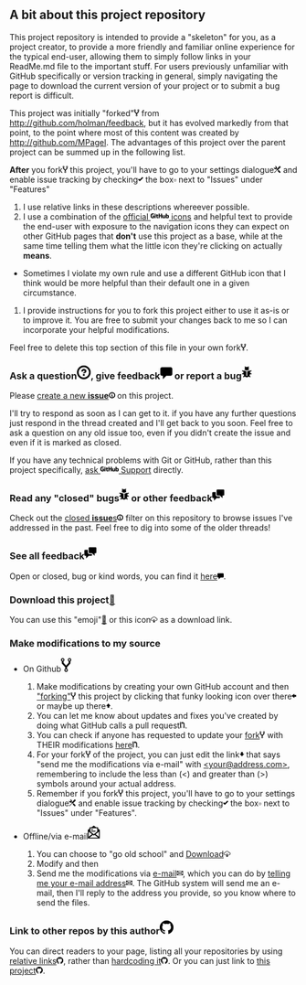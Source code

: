 ## A bit about this project repository
This project repository is intended to provide a "skeleton" for you, as a project creator, to provide a more friendly and familiar online experience for the typical end-user, allowing them to simply follow links in your ReadMe.md file to the important stuff. For users previously unfamiliar with GitHub specifically or version tracking in general, simply navigating the page to download the current version of your project or to submit a bug report is difficult.

This project was initially "forked"[![Fork Project Icon](octicons/gif/repo-forked.gif)](../../fork) from http://github.com/holman/feedback, but it has evolved markedly from that point, to the point where most of this content was created by http://github.com/MPagel. The advantages of this project over the parent project can be summed up in the following list.

**After** you fork[![Fork Project Icon](octicons/gif/repo-forked.gif)](../../fork) this project, you'll have to go to your settings dialogue[![Settings Icon](octicons/gif/tools.gif)](../../settings) and enable issue tracking by checking![Check Icon](octicons/gif/check.gif) the box:white_small_square: next to "Issues" under "Features"

1. I use relative links in these descriptions whereever possible.
1. I use a combination of the [official ![GitHub](octicons/gif/logo-github_mega.gif) icons](http://octicons.github.com/) and helpful text to provide the end-user with exposure to the navigation icons they can expect on other GitHub pages that **don't** use this project as a base, while at the same time telling them what the little icon they're clicking on actually **means**.
  * Sometimes I violate my own rule and use a different GitHub icon that I think would be more helpful than their default one in a given circumstance.
1. I provide instructions for you to fork this project either to use it as-is or to improve it. You are free to submit your changes back to me so I can incorporate your helpful modifications.

Feel free to delete this top section of this file in your own fork[![Fork Project Icon](octicons/gif/repo-forked.gif)](../../fork).

### Ask a question[![Question Mark Icon (Mega)](octicons/gif/question_mega.gif)](../../issues/new?title=Q%3A%20&labels%5B%5D=question&label-filter-field=question&label%5B%5D=question&issue%5Blabels%5D%5B%5D=question), give feedback[![Comment Icon (Mega)](octicons/gif/comment_mega.gif)](../../issues/new?title=Feedback&issue[labels][]=&issue[labels][]=duplicate&data-name=duplicate) or report a bug[![Bug Icon (Mega)](octicons/gif/bug_mega.gif)](../../issues/new?title=Bug%3A%20&labels%5B%5D=bug&data-name=bug&label-filter-field=bug)
Please [create a new **issue**![Info Icon](octicons/gif/info.gif)](../../issues/new) on this project.

I'll try to respond as soon as I can get to it. if you have any further questions just respond in the thread created and I'll get back to you soon. Feel free to ask a question on any old issue too, even if you didn't create the issue and even if it is marked as closed.

If you have any technical problems with Git or GitHub, rather than this project specifically, [ask ![GitHub](octicons/gif/logo-github_mega.gif) Support](https://github.com/contact) directly.

### Read any "closed" bugs[![Bug Icon (Mega)](octicons/gif/bug_mega.gif)](../../issues?sort=created&direction=desc&state=closed&page=1&q=Bug) or other feedback[![Discussion Icon (Mega)](octicons/gif/comment-discussion_mega.gif)](../../issues?sort=created&direction=desc&state=closed&page=1&q=Q%20Feedback)
Check out the [closed **issue**s![Info Icon](octicons/gif/info.gif)](../../issues?sort=created&direction=desc&state=closed&page=1)
filter on this repository to browse issues I've addressed in the past. Feel free to dig
into some of the older threads!

### See all feedback[![Discussion Icon (Mega)](octicons/gif/comment-discussion_mega.gif)](../../issues?q=is%3Aissue)
Open or closed, bug or kind words, you can find it [here![Discussion Icon](octicons/gif/comment.gif)](../../issues?q=is%3Aissue).

### Download this project[:floppy_disk:](../../archive/master.zip)
You can use this "emoji"[:floppy_disk:](../../archive/master.zip) or this icon[![Download Icon](octicons/gif/cloud-download.gif)](../../archive/master.zip) as a download link.

### Make modifications to my source
* On Github[![Fork Project Icon (Mega)](octicons/gif/repo-forked_mega.gif)](../../fork)

  1. Make modifications by creating your own GitHub account and then ["forking"![Fork Project Icon](octicons/gif/repo-forked.gif)](../../fork) this project by clicking that funky looking icon over there![look left](octicons/gif/arrow-left.gif) or maybe up there![look up](octicons/gif/arrow-up.gif). 
  1. You can let me know about updates and fixes you've created by doing what GitHub calls a pull request[![Pull Request Icon](octicons/gif/git-pull-request.gif)](../../compare).
  1. You can check if anyone has requested to update your [fork![Fork Project Icon](octicons/gif/repo-forked.gif)](../../pulls?q=is%3Apr) with THEIR modifications [here![Pull Request Icon](octicons/gif/git-pull-request.gif)](../../pulls?q=is%3Apr). 
  1. For your fork[![Fork Project Icon](octicons/gif/repo-forked.gif)](../../fork) of the project, you can just edit the link![look down](octicons/gif/arrow-down.gif) that says "send me the modifications via e-mail" with [&lt;your@address.com&gt;](<your@address.com>), remembering to include the less than (&lt;) and greater than (&gt;) symbols around your actual address.
  1. Remember if you fork[![Fork Project Icon](octicons/gif/repo-forked.gif)](../../fork) this project, you'll have to go to your settings dialogue[![Settings Icon](octicons/gif/tools.gif)](../../settings) and enable issue tracking by checking![Check Icon](octicons/gif/check.gif) the box:white_small_square: next to "Issues" under "Features".
* Offline/via e-mail[![Email icon (Mega)](octicons/gif/mail-read_mega.gif)](../../issues/new?title=I%27d%20like%20to%20send%20you%20modifications%20to%20your%20feedback%20repo%20over%20email&body=My%20address%20is%3A)

  1. You can choose to "go old school" and [Download![Official Download Icon](octicons/gif/cloud-download.gif)](../../archive/master.zip)
  2. Modify and then 
  3. Send me the modifications via [e-mail![email icon](octicons/gif/mail.gif)](../../issues/new?title=I%27d%20like%20to%20send%20you%20modifications%20to%20your%20feedback%20repo%20over%20email&body=My%20address%20is%3A), which you can do by [telling me your e-mail address![email icon](octicons/gif/mail.gif)](../../issues/new?title=I%27d%20like%20to%20send%20you%20modifications%20to%20your%20feedback%20repo%20over%20email&body=My%20address%20is%3A). The GitHub system will send me an e-mail, then I'll reply to the address you provide, so you know where to send the files.

### Link to other repos by this author[![GitHub TM](octicons/gif/mark-github_mega.gif)](../../../)
You can direct readers to your page, listing all your repositories by using [relative links![GitHub TM](octicons/gif/mark-github.gif)](../../../), rather than [hardcoding it![GitHub TM](octicons/gif/mark-github.gif)](http://github.com/MPagel). Or you can just link to [this project![GitHub TM](octicons/gif/mark-github.gif)](../../).
